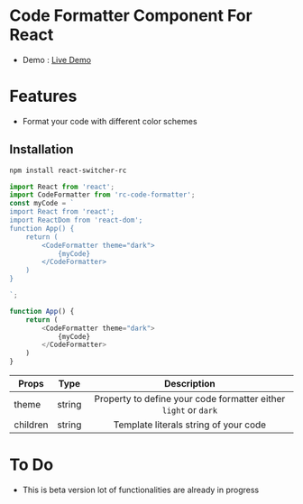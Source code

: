 # Code Formatter Component For React

* Demo : <a href="https://codesandbox.io/s/rc-code-formatter-zme1k">Live Demo</a>

# Features
* Format your code with different color schemes

## Installation

```bash
npm install react-switcher-rc
```

```javascript
import React from 'react';
import CodeFormatter from 'rc-code-formatter';
const myCode = `
import React from 'react';
import ReactDom from 'react-dom';
function App() {
    return (
        <CodeFormatter theme="dark">
            {myCode}
        </CodeFormatter>
    )
}

`;

function App() {
    return (
        <CodeFormatter theme="dark">
            {myCode}
        </CodeFormatter>
    )
}

```

| Props         | Type          | Description  |
| ------------- |:-------------:| :-----:       |
| theme       | string       | Property to define your code formatter either `light` or `dark`|
| children       | string       | Template literals string of your code|

# To Do
* This is beta version lot of functionalities are already in progress
